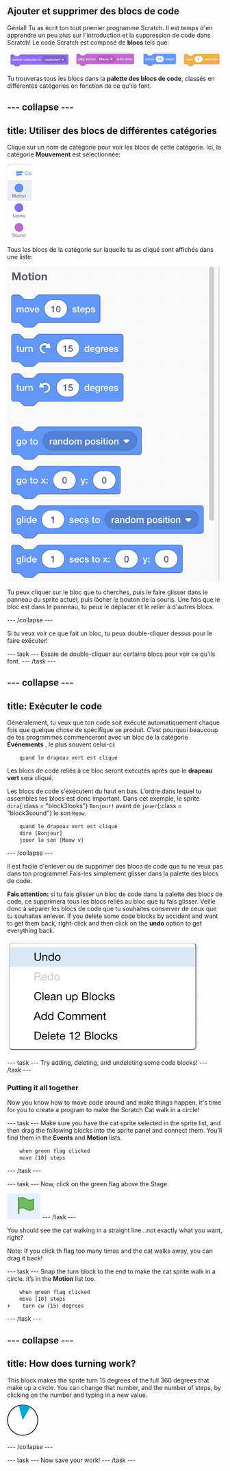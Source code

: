 ## Ajouter et supprimer des blocs de code

Génial! Tu as écrit ton tout premier programme Scratch. Il est temps d'en apprendre un peu plus sur l'introduction et la suppression de code dans Scratch! Le code Scratch est composé de **blocs** tels que:

![](images/code1.png)

Tu trouveras tous les blocs dans la **palette des blocs de code**, classés en différentes catégories en fonction de ce qu'ils font.

## \--- collapse \---

## title: Utiliser des blocs de différentes catégories

Clique sur un nom de catégorie pour voir les blocs de cette catégorie. Ici, la catégorie **Mouvement** est sélectionnée:

![](images/code2a.png)

Tous les blocs de la catégorie sur laquelle tu as cliqué sont affichés dans une liste:

![](images/code2b.png)

Tu peux cliquer sur le bloc que tu cherches, puis le faire glisser dans le panneau du sprite actuel, puis lâcher le bouton de la souris. Une fois que le bloc est dans le panneau, tu peux le déplacer et le relier à d'autres blocs.

\--- /collapse \---

Si tu veux voir ce que fait un bloc, tu peux double-cliquer dessus pour le faire exécuter!

\--- task \--- Essaie de double-cliquer sur certains blocs pour voir ce qu’ils font. \--- /task \---

## \--- collapse \---

## title: Exécuter le code

Généralement, tu veux que ton code soit exécuté automatiquement chaque fois que quelque chose de spécifique se produit. C’est pourquoi beaucoup de tes programmes commenceront avec un bloc de la catégorie **Événements** , le plus souvent celui-ci:

```blocks3
    quand le drapeau vert est cliqué
```

Les blocs de code reliés à ce bloc seront exécutés après que le **drapeau vert** sera cliqué.

Les blocs de code s'éxécutent du haut en bas. L'ordre dans lequel tu assembles tes blocs est donc important. Dans cet exemple, le sprite `dira`{:class = "block3looks"} `Bonjour!` avant de `jouer`{:class = "block3sound"} le son `Meow`.

```blocks3
    quand le drapeau vert est cliqué
    dire [Bonjour]
    jouer le son [Meow v]
```

\--- /collapse \---

Il est facile d'enlever ou de supprimer des blocs de code que tu ne veux pas dans ton programme! Fais-les simplement glisser dans la palette des blocs de code.

**Fais attention:** si tu fais glisser un bloc de code dans la palette des blocs de code, ce supprimera tous les blocs reliés au bloc que tu fais glisser. Veille donc à séparer les blocs de code que tu souhaites conserver de ceux que tu souhaites enlever. If you delete some code blocks by accident and want to get them back, right-click and then click on the **undo** option to get everything back.

![](images/code6.png)

\--- task \--- Try adding, deleting, and undeleting some code blocks! \--- /task \---

### Putting it all together

Now you know how to move code around and make things happen, it's time for you to create a program to make the Scratch Cat walk in a circle!

\--- task \--- Make sure you have the cat sprite selected in the sprite list, and then drag the following blocks into the sprite panel and connect them. You’ll find them in the **Events** and **Motion** lists.

```blocks3
    when green flag clicked
    move [10] steps
```

\--- /task \---

\--- task \--- Now, click on the green flag above the Stage.

![](images/code7.png) \--- /task \---

You should see the cat walking in a straight line...not exactly what you want, right?

Note: If you click th flag too many times and the cat walks away, you can drag it back!

\--- task \--- Snap the turn block to the end to make the cat sprite walk in a circle. It’s in the **Motion** list too.

```blocks3
    when green flag clicked
    move [10] steps
+    turn cw (15) degrees
```

\--- /task \---

## \--- collapse \---

## title: How does turning work?

This block makes the sprite turn 15 degrees of the full 360 degrees that make up a circle. You can change that number, and the number of steps, by clicking on the number and typing in a new value.

![](images/code9.png)

\--- /collapse \---

\--- task \--- Now save your work! \--- /task \---